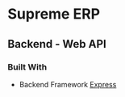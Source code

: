 # Supreme ERP

## Backend - Web API

### Built With
* Backend Framework [Express](https://expressjs.com/)